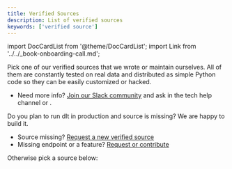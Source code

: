 ```yaml
---
title: Verified Sources
description: List of verified sources
keywords: ['verified source']
---
```

import DocCardList from '@theme/DocCardList';
import Link from '../../_book-onboarding-call.md';

Pick one of our verified sources that we wrote or maintain ourselves. All of them are constantly tested on real data and distributed as simple Python code so they can be easily customized or hacked.

* Need more info? [Join our Slack community](https://dlthub.com/community) and ask in the tech help channel or <Link/>.

Do you plan to run dlt in production and source is missing? We are happy to build it.
* Source missing? [Request a new verified source](https://github.com/dlt-hub/verified-sources/issues/new?template=source-request.md)
* Missing endpoint or a feature? [Request or contribute](https://github.com/dlt-hub/verified-sources/issues/new?template=extend-a-source.md)

Otherwise pick a source below:

<DocCardList />
